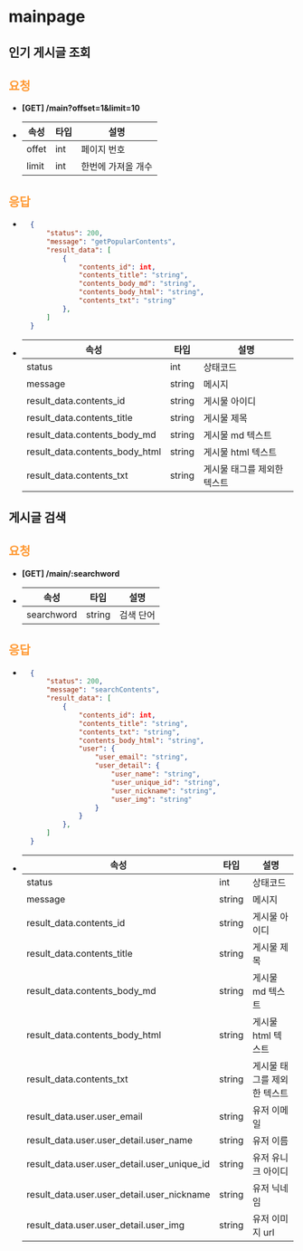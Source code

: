 # mainpage

## **인기 게시글 조회**
## __<span style="color:#ff9933">요청</span>__
- **[GET] /main?offset=1&limit=10** </br>
- |속성|타입|설명|
    |---|---|---|
    |offet|int|페이지 번호|
    |limit|int|한번에 가져올 개수|
## __<span style="color:#ff9933">응답</span>__
- ``` json
    {
        "status": 200,
        "message": "getPopularContents",
        "result_data": [
            {
                "contents_id": int,
                "contents_title": "string",
                "contents_body_md": "string",
                "contents_body_html": "string",
                "contents_txt": "string"
            },
        ]
    }
- |속성|타입|설명|
    |---|---|---|
    |status|int|상태코드|
    |message|string|메시지|
    |result_data.contents_id|string|게시물 아이디|
    |result_data.contents_title|string|게시물 제목|
    |result_data.contents_body_md|string|게시물 md 텍스트|
    |result_data.contents_body_html|string|게시물 html 텍스트|
    |result_data.contents_txt|string|게시물 태그를 제외한 텍스트|


## **게시글 검색**
## __<span style="color:#ff9933">요청</span>__
- **[GET] /main/:searchword** </br>
- |속성|타입|설명|
    |---|---|---|
    |searchword|string|검색 단어|
## __<span style="color:#ff9933">응답</span>__
- ``` json
    {
        "status": 200,
        "message": "searchContents",
        "result_data": [
            {
                "contents_id": int,
                "contents_title": "string",
                "contents_txt": "string",
                "contents_body_html": "string",
                "user": {
                    "user_email": "string",
                    "user_detail": {
                        "user_name": "string",
                        "user_unique_id": "string",
                        "user_nickname": "string",
                        "user_img": "string"
                    }
                }
            },
        ]
    }
- |속성|타입|설명|
    |---|---|---|
    |status|int|상태코드|
    |message|string|메시지|
    |result_data.contents_id|string|게시물 아이디|
    |result_data.contents_title|string|게시물 제목|
    |result_data.contents_body_md|string|게시물 md 텍스트|
    |result_data.contents_body_html|string|게시물 html 텍스트|
    |result_data.contents_txt|string|게시물 태그를 제외한 텍스트|
    |result_data.user.user_email|string|유저 이메일|
    |result_data.user.user_detail.user_name|string|유저 이름|
    |result_data.user.user_detail.user_unique_id|string|유저 유니크 아이디|
    |result_data.user.user_detail.user_nickname|string|유저 닉네임|
    |result_data.user.user_detail.user_img|string|유저 이미지 url|


